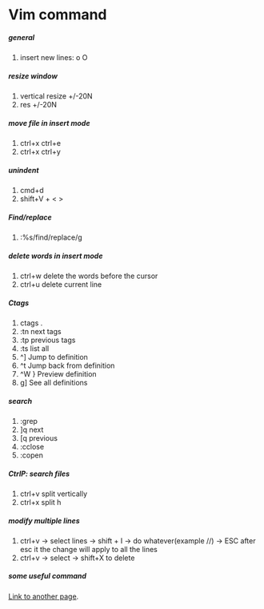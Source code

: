# Vim command

##### general
1. insert new lines: o O

##### resize window
1. vertical resize +/-20N
2. res +/-20N

##### move file in insert mode
1. ctrl+x ctrl+e
2. ctrl+x ctrl+y

##### unindent
1. cmd+d
2. shift+V + < >

##### Find/replace
1. :%s/find/replace/g 

##### delete words in insert mode
1. ctrl+w delete the words before the cursor
2. ctrl+u delete current line

##### Ctags
1. ctags . 
2. :tn next tags      
3. :tp previous tags   
4. :ts list all  
5. ^]	Jump to definition
6. ^t	Jump back from definition
7. ^W }	Preview definition
8. g]	See all definitions

##### search
1. :grep
2. ]q next
3. [q previous
4. :cclose
5. :copen

##### CtrlP: search files
1. ctrl+v split vertically
2. ctrl+x split h

##### modify multiple lines
1. ctrl+v -> select lines -> shift + I -> do whatever(example //) -> ESC after esc it the change will apply to all the lines
2. ctrl+v -> select -> shift+X to delete

##### some useful command
[Link to another page](https://www.keycdn.com/blog/vim-commands).

